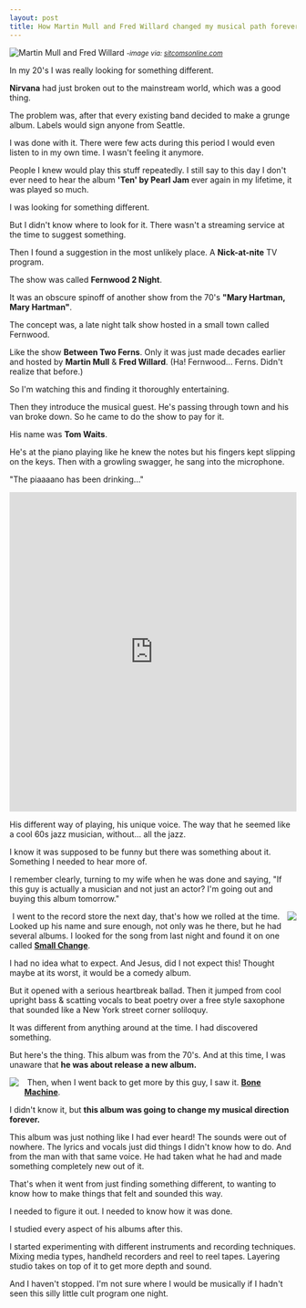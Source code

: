 ```yaml
---
layout: post
title: How Martin Mull and Fred Willard changed my musical path forever
---
```

![Martin Mull and Fred Willard](https://lh3.googleusercontent.com/WDeWjtt4VsU2Eqw8UbIX-Qgm0z1-k0GxVz77Na12bZkI=w800-h540-no)
<cite> <small>-image via: [sitcomsonline.com](https://www.sitcomsonline.com/photopost/showphoto.php/photo/307233)</small></cite>

In my 20's I was really looking for something different.

**Nirvana** had just broken out to the mainstream world, which was a good thing.

The problem was, after that every existing band decided to make a grunge album. Labels would sign anyone from Seattle.

I was done with it. There were few acts during this period I would even listen to in my own time. I wasn't feeling it anymore.

People I knew would play this stuff repeatedly. I still say to this day I don't ever need to hear the album **'Ten' by Pearl Jam** ever again in my lifetime, it was played so much.

I was looking for something different.

But I didn't know where to look for it. There wasn't a streaming service at the time to suggest something.

Then I found a suggestion in the most unlikely place. A **Nick-at-nite** TV program.

The show was called **Fernwood 2 Night**.

It was an obscure spinoff of another show from the 70's **"Mary Hartman, Mary Hartman"**.

The concept was, a late night talk show hosted in a small town called Fernwood.

Like the show **Between Two Ferns**. Only it was just made decades earlier and hosted by **Martin Mull** & **Fred Willard**. (Ha! Fernwood... Ferns. Didn't realize that before.)

So I'm watching this and finding it thoroughly entertaining.

Then they introduce the musical guest. He's passing through town and his van broke down. So he came to do the show to pay for it.

His name was **Tom Waits**.

He's at the piano playing like he knew the notes but his fingers kept slipping on the keys. Then with a growling swagger, he sang into the microphone.

"The piaaaano has been drinking..."

<iframe width="100%" height="560" src="https://www.youtube.com/embed/qLt-PN7QSSE?rel=0" frameborder="0" allowfullscreen></iframe>

His different way of playing, his unique voice. The way that he seemed like a cool 60s jazz musician, without... all the jazz.

I know it was supposed to be funny but there was something about it. Something I needed to hear more of.

I remember clearly, turning to my wife when he was done and saying, "If this guy is actually a musician and not just an actor? I'm going out and buying this album tomorrow."

<a href="https://www.amazon.com/gp/product/B001EURPAI/ref=as_li_tl?ie=UTF8&camp=1789&creative=390957&creativeASIN=B001EURPAI&linkCode=as2&tag=lorsmus-20&linkId=V6ZLMW7AWNAKS4IP" style="float:right; margin-bottom: 10px; margin-left: 10px;"><img border="0" src="https://ws-na.amazon-adsystem.com/widgets/q?_encoding=UTF8&ASIN=B001EURPAI&Format=_SL250_&ID=AsinImage&MarketPlace=US&ServiceVersion=20070822&WS=1&tag=lorsmus-20" ></a><img src="https://ir-na.amazon-adsystem.com/e/ir?t=lorsmus-20&l=as2&o=1&a=B001EURPAI" width="1" height="1" border="0" alt="" style="border:none !important; margin:0px !important;" />
I went to the record store the next day, that's how we rolled at the time. Looked up his name and sure enough, not only was he there, but he had several albums. I looked for the song from last night and found it on one called [**Small Change**](https://amzn.to/1Vkd6nr).

I had no idea what to expect. And Jesus, did I not expect this! Thought maybe at its worst, it would be a comedy album.

But it opened with a serious heartbreak ballad. Then it jumped from cool upright bass & scatting vocals to beat poetry over a free style saxophone that sounded like a New York street corner soliloquy.

It was different from anything around at the time. I had discovered something.

But here's the thing. This album was from the 70's. And at this time, I was unaware that **he was about release a new album.**

<a href="https://www.amazon.com/gp/product/B000W2169A/ref=as_li_tl?ie=UTF8&camp=1789&creative=390957&creativeASIN=B000W2169A&linkCode=as2&tag=lorsmus-20&linkId=SMNACXX5STADLME6" style="float: left; margin-right: 10px; margin-bottom: 10px;"><img border="0" src="https://ws-na.amazon-adsystem.com/widgets/q?_encoding=UTF8&ASIN=B000W2169A&Format=_SL250_&ID=AsinImage&MarketPlace=US&ServiceVersion=20070822&WS=1&tag=lorsmus-20" ></a><img src="https://ir-na.amazon-adsystem.com/e/ir?t=lorsmus-20&l=as2&o=1&a=B000W2169A" width="1" height="1" border="0" alt="" style="border:none !important; margin:0px !important;" />
Then, when I went back to get more by this guy, I saw it. [**Bone Machine**](https://amzn.to/1JrEVF2).

I didn't know it, but **this album was going to change my musical direction forever.**

This album was just nothing like I had ever heard! The sounds were out of nowhere. The lyrics and vocals just did things I didn't know how to do. And from the man with that same voice. He had taken what he had and made something completely new out of it.

That's when it went from just finding something different, to wanting to know how to make things that felt and sounded this way.

I needed to figure it out. I needed to know how it was done.

I studied every aspect of his albums after this.

I started experimenting with different instruments and recording techniques. Mixing media types, handheld recorders and reel to reel tapes. Layering studio takes on top of it to get more depth and sound.

And I haven't stopped. I'm not sure where I would be musically if I hadn't seen this silly little cult program one night.
